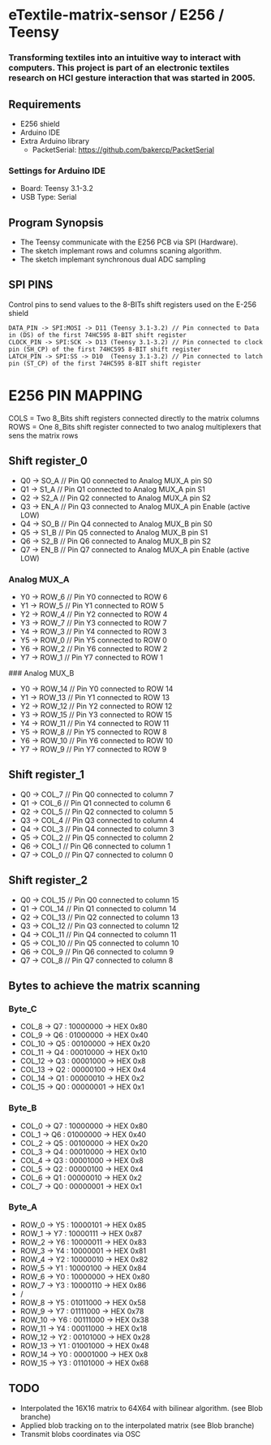 # eTextile-matrix-sensor / E256 / Teensy

### Transforming textiles into an intuitive way to interact with computers. This project is part of an electronic textiles research on HCI gesture interaction that was started in 2005.

## Requirements
- E256 shield
- Arduino IDE
- Extra Arduino library
  - PacketSerial: https://github.com/bakercp/PacketSerial

### Settings for Arduino IDE
- Board:           Teensy 3.1-3.2
- USB Type:        Serial

## Program Synopsis
- The Teensy communicate with the E256 PCB via SPI (Hardware).
- The sketch implemant rows and columns scaning algorithm.
- The sketch implemant synchronous dual ADC sampling

## SPI PINS
Control pins to send values to the 8-BITs shift registers used on the E-256 shield

    DATA_PIN -> SPI:MOSI -> D11 (Teensy 3.1-3.2) // Pin connected to Data in (DS) of the first 74HC595 8-BIT shift register
    CLOCK_PIN -> SPI:SCK -> D13 (Teensy 3.1-3.2) // Pin connected to clock pin (SH_CP) of the first 74HC595 8-BIT shift register
    LATCH_PIN -> SPI:SS -> D10  (Teensy 3.1-3.2) // Pin connected to latch pin (ST_CP) of the first 74HC595 8-BIT shift register

# E256 PIN MAPPING
COLS = Two 8_Bits shift registers connected directly to the matrix columns
ROWS = One 8_Bits shift register connected to two analog multiplexers that sens the matrix rows

## Shift register_0
- Q0 -> SO_A  // Pin Q0 connected to Analog MUX_A pin S0
- Q1 -> S1_A  // Pin Q1 connected to Analog MUX_A pin S1
- Q2 -> S2_A  // Pin Q2 connected to Analog MUX_A pin S2
- Q3 -> EN_A  // Pin Q3 connected to Analog MUX_A pin Enable (active LOW)
- Q4 -> SO_B  // Pin Q4 connected to Analog MUX_B pin S0
- Q5 -> S1_B  // Pin Q5 connected to Analog MUX_B pin S1
- Q6 -> S2_B  // Pin Q6 connected to Analog MUX_B pin S2
- Q7 -> EN_B  // Pin Q7 connected to Analog MUX_A pin Enable (active LOW)

### Analog MUX_A
- Y0 -> ROW_6 // Pin Y0 connected to ROW 6
- Y1 -> ROW_5 // Pin Y1 connected to ROW 5
- Y2 -> ROW_4 // Pin Y2 connected to ROW 4
- Y3 -> ROW_7 // Pin Y3 connected to ROW 7
- Y4 -> ROW_3 // Pin Y4 connected to ROW 3
- Y5 -> ROW_0 // Pin Y5 connected to ROW 0
- Y6 -> ROW_2 // Pin Y6 connected to ROW 2
- Y7 -> ROW_1 // Pin Y7 connected to ROW 1

### Analog MUX_B
- Y0 -> ROW_14 // Pin Y0 connected to ROW 14
- Y1 -> ROW_13 // Pin Y1 connected to ROW 13
- Y2 -> ROW_12 // Pin Y2 connected to ROW 12
- Y3 -> ROW_15 // Pin Y3 connected to ROW 15
- Y4 -> ROW_11 // Pin Y4 connected to ROW 11
- Y5 -> ROW_8  // Pin Y5 connected to ROW 8
- Y6 -> ROW_10 // Pin Y6 connected to ROW 10
- Y7 -> ROW_9  // Pin Y7 connected to ROW 9

## Shift register_1
- Q0 -> COL_7  // Pin Q0 connected to column 7
- Q1 -> COL_6  // Pin Q1 connected to column 6
- Q2 -> COL_5  // Pin Q2 connected to column 5
- Q3 -> COL_4  // Pin Q3 connected to column 4
- Q4 -> COL_3  // Pin Q4 connected to column 3
- Q5 -> COL_2  // Pin Q5 connected to column 2
- Q6 -> COL_1  // Pin Q6 connected to column 1
- Q7 -> COL_0  // Pin Q7 connected to column 0

## Shift register_2
- Q0 -> COL_15  // Pin Q0 connected to column 15
- Q1 -> COL_14  // Pin Q1 connected to column 14
- Q2 -> COL_13  // Pin Q2 connected to column 13
- Q3 -> COL_12  // Pin Q3 connected to column 12
- Q4 -> COL_11  // Pin Q4 connected to column 11
- Q5 -> COL_10  // Pin Q5 connected to column 10
- Q6 -> COL_9   // Pin Q6 connected to column 9
- Q7 -> COL_8   // Pin Q7 connected to column 8

## Bytes to achieve the matrix scanning
### Byte_C
- COL_8 ->  Q7 : 10000000 -> HEX 0x80
- COL_9 ->  Q6 : 01000000 -> HEX 0x40
- COL_10 -> Q5 : 00100000 -> HEX 0x20
- COL_11 -> Q4 : 00010000 -> HEX 0x10
- COL_12 -> Q3 : 00001000 -> HEX 0x8
- COL_13 -> Q2 : 00000100 -> HEX 0x4
- COL_14 -> Q1 : 00000010 -> HEX 0x2
- COL_15 -> Q0 : 00000001 -> HEX 0x1

### Byte_B
- COL_0 -> Q7 : 10000000 -> HEX 0x80
- COL_1 -> Q6 : 01000000 -> HEX 0x40
- COL_2 -> Q5 : 00100000 -> HEX 0x20
- COL_3 -> Q4 : 00010000 -> HEX 0x10
- COL_4 -> Q3 : 00001000 -> HEX 0x8
- COL_5 -> Q2 : 00000100 -> HEX 0x4
- COL_6 -> Q1 : 00000010 -> HEX 0x2
- COL_7 -> Q0 : 00000001 -> HEX 0x1

### Byte_A 
- ROW_0 -> Y5 : 10000101 -> HEX 0x85
- ROW_1 -> Y7 : 10000111 -> HEX 0x87
- ROW_2 -> Y6 : 10000011 -> HEX 0x83
- ROW_3 -> Y4 : 10000001 -> HEX 0x81
- ROW_4 -> Y2 : 10000010 -> HEX 0x82
- ROW_5 -> Y1 : 10000100 -> HEX 0x84
- ROW_6 -> Y0 : 10000000 -> HEX 0x80
- ROW_7 -> Y3 : 10000110 -> HEX 0x86
- /
- ROW_8  -> Y5 : 01011000 -> HEX 0x58
- ROW_9  -> Y7 : 01111000 -> HEX 0x78
- ROW_10 -> Y6 : 00111000 -> HEX 0x38
- ROW_11 -> Y4 : 00011000 -> HEX 0x18
- ROW_12 -> Y2 : 00101000 -> HEX 0x28
- ROW_13 -> Y1 : 01001000 -> HEX 0x48
- ROW_14 -> Y0 : 00001000 -> HEX 0x8
- ROW_15 -> Y3 : 01101000 -> HEX 0x68

## TODO
- Interpolated the 16X16 matrix to 64X64 with bilinear algorithm. (see Blob branche)
- Applied blob tracking on to the interpolated matrix (see Blob branche)
- Transmit blobs coordinates via OSC
